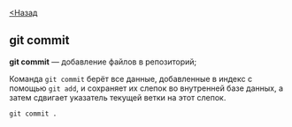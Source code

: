 [<Назад](readme.md)
## git commit 

**git commit** — добавление файлов в репозиторий;

Команда `git commit` берёт все данные, добавленные в индекс с помощью `git add`, и сохраняет их слепок во внутренней базе данных, а затем сдвигает указатель текущей ветки на этот слепок.
```
git commit .
```